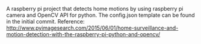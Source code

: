 A raspberry pi project that detects home motions by using raspberry pi camera and OpenCV API for python.  The config.json template can be found in the initial commit.
Reference: http://www.pyimagesearch.com/2015/06/01/home-surveillance-and-motion-detection-with-the-raspberry-pi-python-and-opencv/

